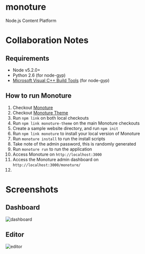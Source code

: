 # monoture
Node.js Content Platform

# Collaboration Notes
## Requirements
* Node v5.2.0+
* Python 2.6 (for node-gyp)
* [Microsoft Visual C++ Build Tools](https://www.microsoft.com/en-us/download/confirmation.aspx?id=49983) (for node-gyp)

## How to run Monoture
1. Checkout [Monoture](https://github.com/jamespegg/monoture)
2. Checkout [Monoture Theme](https://github.com/jamespegg/monoture-theme)
3. Run `npm link` on both local checkouts
4. Run `npm link monoture-theme` on the main Monoture checkouts
5. Create a sample website directory, and run `npm init`
6. Run `npm link monoture` to install your local version of Monoture
7. Run `monoture install` to run the install scripts
8. Take note of the admin password, this is randomly generated
9. Run `monoture run` to run the application
10. Access Monoture on `http://localhost:3000`
11. Access the Monoture admin dashboard on `http://localhost:3000/monoture/`
12. 

# Screenshots
## Dashboard
![dashboard](https://cloud.githubusercontent.com/assets/894505/15801760/1c990384-2a97-11e6-9765-1dd5bef9c6d5.png)
## Editor
![editor](https://cloud.githubusercontent.com/assets/894505/15801761/1c9d5ec0-2a97-11e6-9f8d-f7147d022e85.png)

